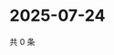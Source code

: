 # 2025-07-24

共 0 条

<!-- BEGIN ZHIHUVIDEO -->
<!-- 最后更新时间 Thu Jul 24 2025 04:13:30 GMT+0800 (China Standard Time) -->

<!-- END ZHIHUVIDEO -->
